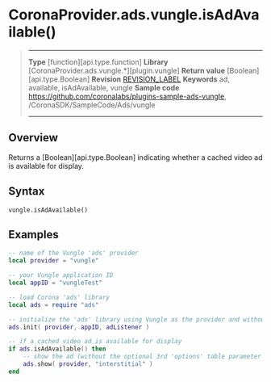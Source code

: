 # CoronaProvider.ads.vungle.isAdAvailable()

> --------------------- ------------------------------------------------------------------------------------------
> __Type__              [function][api.type.function]
> __Library__           [CoronaProvider.ads.vungle.*][plugin.vungle]
> __Return value__      [Boolean][api.type.Boolean]
> __Revision__          [REVISION_LABEL](REVISION_URL)
> __Keywords__          ad, available, isAdAvailable, vungle
> __Sample code__       <https://github.com/coronalabs/plugins-sample-ads-vungle>, /CoronaSDK/SampleCode/Ads/vungle
> --------------------- ------------------------------------------------------------------------------------------

## Overview

Returns a [Boolean][api.type.Boolean] indicating whether a cached video ad is available for display.

## Syntax

	vungle.isAdAvailable()

## Examples

``````lua
-- name of the Vungle 'ads' provider
local provider = "vungle"

-- your Vungle application ID
local appID = "vungleTest"

-- load Corona 'ads' library
local ads = require "ads"

-- initialize the 'ads' library using Vungle as the provider and without the optional 3rd 'listener' parameter
ads.init( provider, appID, adListener )

-- if a cached video ad is available for display
if ads.isAdAvailable() then
	-- show the ad (without the optional 3rd 'options' table parameter
	ads.show( provider, "interstitial" )
end
``````